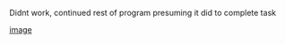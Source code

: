 Didnt work, continued rest of program presuming it did to complete task

[image](https://github.com/user-attachments/assets/8c0ae031-7fcf-46a0-92bc-eff62c26f462)
